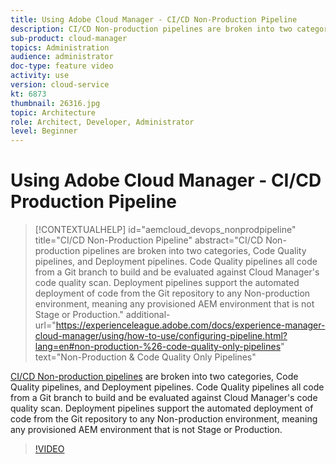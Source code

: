 ```yaml
---
title: Using Adobe Cloud Manager - CI/CD Non-Production Pipeline
description: CI/CD Non-production pipelines are broken into two categories, Code Quality pipelines, and Deployment pipelines. Code Quality pipelines all code from a Git branch to build and be evaluated against Cloud Manager's code quality scan. Deployment pipelines support the automated deployment of code from the Git repository to any Non-production environment, meaning any provisioned AEM environment that is not Stage or Production.
sub-product: cloud-manager
topics: Administration
audience: administrator
doc-type: feature video
activity: use
version: cloud-service
kt: 6873
thumbnail: 26316.jpg
topic: Architecture
role: Architect, Developer, Administrator
level: Beginner
---
```


# Using Adobe Cloud Manager - CI/CD Production Pipeline

>[!CONTEXTUALHELP]
>id="aemcloud_devops_nonprodpipeline"
>title="CI/CD Non-Production Pipeline"
>abstract="CI/CD Non-production pipelines are broken into two categories, Code Quality pipelines, and Deployment pipelines. Code Quality pipelines all code from a Git branch to build and be evaluated against Cloud Manager's code quality scan. Deployment pipelines support the automated deployment of code from the Git repository to any Non-production environment, meaning any provisioned AEM environment that is not Stage or Production."
>additional-url="https://experienceleague.adobe.com/docs/experience-manager-cloud-manager/using/how-to-use/configuring-pipeline.html?lang=en#non-production-%26-code-quality-only-pipelines" text="Non-Production & Code Quality Only Pipelines"

[CI/CD Non-production pipelines](https://experienceleague.adobe.com/docs/experience-manager-cloud-manager/using/how-to-use/configuring-pipeline.html?lang=en#non-production-%26-code-quality-only-pipelines) are broken into two categories, Code Quality pipelines, and Deployment pipelines. Code Quality pipelines all code from a Git branch to build and be evaluated against Cloud Manager's code quality scan. Deployment pipelines support the automated deployment of code from the Git repository to any Non-production environment, meaning any provisioned AEM environment that is not Stage or Production.

>[!VIDEO](https://video.tv.adobe.com/v/26316/?quality=12&learn=on)
